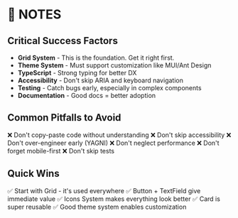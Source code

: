 # 📝 NOTES

## Critical Success Factors

- **Grid System** - This is the foundation. Get it right first.
- **Theme System** - Must support customization like MUI/Ant Design
- **TypeScript** - Strong typing for better DX
- **Accessibility** - Don't skip ARIA and keyboard navigation
- **Testing** - Catch bugs early, especially in complex components
- **Documentation** - Good docs = better adoption

## Common Pitfalls to Avoid

❌ Don't copy-paste code without understanding
❌ Don't skip accessibility
❌ Don't over-engineer early (YAGNI)
❌ Don't neglect performance
❌ Don't forget mobile-first
❌ Don't skip tests

## Quick Wins

✅ Start with Grid - it's used everywhere
✅ Button + TextField give immediate value
✅ Icons System makes everything look better
✅ Card is super reusable
✅ Good theme system enables customization

